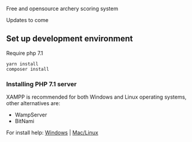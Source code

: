 Free and opensource archery scoring system

Updates to come

## Set up development environment

Require php 7.1

```
yarn install
composer install
```

### Installing PHP 7.1 server

XAMPP is recommended for both Windows and Linux operating systems, other alternatives are:
- WampServer
- BitNami
 
For install help:
[Windows](http://php.net/manual/en/install.windows.php) | [Mac/Linux](http://php.net/manual/en/install.unix.php)
